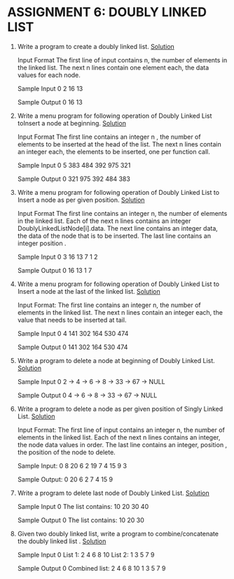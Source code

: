 # ASSIGNMENT 6: DOUBLY LINKED LIST

1. Write a program to create a doubly linked list. [Solution](1_DoublyLinkedList.py)

   Input Format
   The first line of input contains n, the number of elements in the linked list. The next n lines contain one element each, the data values for each node.

   Sample Input 0
   2
   16
   13

   Sample Output 0
   16
   13

2. Write a menu program for following operation of Doubly Linked List toInsert a node at beginning. [Solution](2_InsertAtBeginningDLL.py)

   Input Format
   The first line contains an integer n , the number of elements to be inserted at the head of the list. The next n lines contain an integer each, the elements to be inserted, one per function call.

   Sample Input 0
   5
   383
   484
   392
   975
   321

   Sample Output 0
   321
   975
   392
   484
   383

3. Write a menu program for following operation of Doubly Linked List to Insert a node as per given position. [Solution](3_InsertAtAnyPosition.py)

   Input Format
   The first line contains an integer n, the number of elements in the linked list. Each of the next n lines contains an integer DoublyLinkedListNode[i].data. The next line contains an integer data, the data of the node that is to be inserted. The last line contains an integer position .

   Sample Input 0
   3
   16
   13
   7
   1
   2

   Sample Output 0
   16 13 1 7

4. Write a menu program for following operation of Doubly Linked List to Insert a node at the last of the linked list. [Solution](4_InsertTailDLL.py)

   Input Format:
   The first line contains an integer n, the number of elements in the linked list. The next n lines contain an integer each, the value that needs to be inserted at tail.

   Sample Input 0
   4
   141
   302
   164
   530
   474

   Sample Output 0
   141
   302
   164
   530
   474

5. Write a program to delete a node at beginning of Doubly Linked List. [Solution](5_DeleteBeginningDLL.py)

   Sample Input 0
   2 -> 4 -> 6 -> 8 -> 33 -> 67 -> NULL

   Sample Output 0
   4 -> 6 -> 8 -> 33 -> 67 -> NULL

6. Write a program to delete a node as per given position of Singly Linked List. [Solution](6_DeleteAtAnyPosition.py)

   Input Format:
   The first line of input contains an integer n, the number of elements in the linked list. Each of the next n lines contains an integer, the node data values in order. The last line contains an integer, position , the position of the node to delete.

   Sample Input: 0
   8
   20 6 2 19 7 4 15 9
   3

   Sample Output: 0
   20 6 2 7 4 15 9

7. Write a program to delete last node of Doubly Linked List. [Solution](7_DeleteTailDLL.py)

   Sample Input 0
   The list contains: 10 20 30 40

   Sample Output 0
   The list contains: 10 20 30

8. Given two doubly linked list, write a program to combine/concatenate the doubly linked list . [Solution](8_ConcatDLL.py)

   Sample Input 0
   List 1: 2 4 6 8 10
   List 2: 1 3 5 7 9

   Sample Output 0
   Combined list: 2 4 6 8 10 1 3 5 7 9
